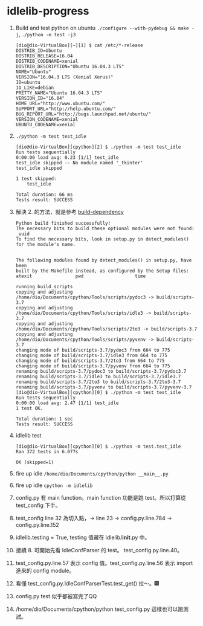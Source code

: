# idlelib-progress

1. Build and test python on ubuntu ```./configure --with-pydebug && make -j```, ```./python -m test -j3```
    ```
    [dio@dio-VirtualBox][~][1] $ cat /etc/*-release
    DISTRIB_ID=Ubuntu
    DISTRIB_RELEASE=16.04
    DISTRIB_CODENAME=xenial
    DISTRIB_DESCRIPTION="Ubuntu 16.04.3 LTS"
    NAME="Ubuntu"
    VERSION="16.04.3 LTS (Xenial Xerus)"
    ID=ubuntu
    ID_LIKE=debian
    PRETTY_NAME="Ubuntu 16.04.3 LTS"
    VERSION_ID="16.04"
    HOME_URL="http://www.ubuntu.com/"
    SUPPORT_URL="http://help.ubuntu.com/"
    BUG_REPORT_URL="http://bugs.launchpad.net/ubuntu/"
    VERSION_CODENAME=xenial
    UBUNTU_CODENAME=xenial
    ```
2. ```./python -m test test_idle```
    ```
    [dio@dio-VirtualBox][cpython][2] $ ./python -m test test_idle
    Run tests sequentially
    0:00:00 load avg: 0.23 [1/1] test_idle
    test_idle skipped -- No module named '_tkinter'
    test_idle skipped

    1 test skipped:
        test_idle

    Total duration: 66 ms
    Tests result: SUCCESS
    ```

3. 解決 2. 的方法，就是參考 [build-dependency](https://docs.python.org/devguide/setup.html#build-dependencies)
    ```
    Python build finished successfully!
    The necessary bits to build these optional modules were not found:
    _uuid                                                          
    To find the necessary bits, look in setup.py in detect_modules() for the module's name.


    The following modules found by detect_modules() in setup.py, have been
    built by the Makefile instead, as configured by the Setup files:
    atexit                pwd                   time               

    running build_scripts
    copying and adjusting /home/dio/Documents/cpython/Tools/scripts/pydoc3 -> build/scripts-3.7
    copying and adjusting /home/dio/Documents/cpython/Tools/scripts/idle3 -> build/scripts-3.7
    copying and adjusting /home/dio/Documents/cpython/Tools/scripts/2to3 -> build/scripts-3.7
    copying and adjusting /home/dio/Documents/cpython/Tools/scripts/pyvenv -> build/scripts-3.7
    changing mode of build/scripts-3.7/pydoc3 from 664 to 775
    changing mode of build/scripts-3.7/idle3 from 664 to 775
    changing mode of build/scripts-3.7/2to3 from 664 to 775
    changing mode of build/scripts-3.7/pyvenv from 664 to 775
    renaming build/scripts-3.7/pydoc3 to build/scripts-3.7/pydoc3.7
    renaming build/scripts-3.7/idle3 to build/scripts-3.7/idle3.7
    renaming build/scripts-3.7/2to3 to build/scripts-3.7/2to3-3.7
    renaming build/scripts-3.7/pyvenv to build/scripts-3.7/pyvenv-3.7
    [dio@dio-VirtualBox][cpython][0] $ ./python -m test test_idle
    Run tests sequentially
    0:00:00 load avg: 2.47 [1/1] test_idle
    1 test OK.

    Total duration: 1 sec
    Tests result: SUCCESS

    ```
4. idlelib test
    ```
    [dio@dio-VirtualBox][cpython][0] $ ./python -m test.test_idle
    Ran 372 tests in 6.077s

    OK (skipped=1)
    ```
5. fire up idle ```/home/dio/Documents/cpython/python __main__.py```

6. fire up idle ```cpython -m idlelib```

7. config.py 有 main function。main function 功能是跑 test。所以打算從 test_config 下手。

8. test_config line 32 為切入點，-> line 23 -> config.py.line.784 -> config.py.line.152

9. idlelib.testing = True, testing 值藏在 idlelib/__init__.py 中。

10. 接續 8. 可開始先看 IdleConfParser 的 test。 test_config.py.line.40。

11. test_config.py.line.57 表示 config 值。test_config.py.line.56 表示 import 進來的 config module。

12. 看懂 test_config.py.IdleConfParserTest.test_get() 拉～。:fireworks:

13. config.py test 似乎都被寫完了QQ

14. /home/dio/Documents/cpython/python test_config.py 這樣也可以跑測試。
